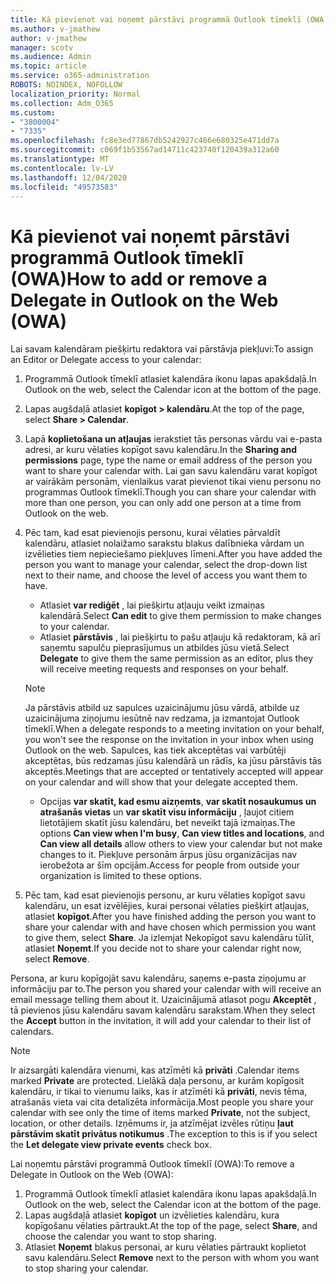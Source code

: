 ```yaml
---
title: Kā pievienot vai noņemt pārstāvi programmā Outlook tīmeklī (OWA)
ms.author: v-jmathew
author: v-jmathew
manager: scotv
ms.audience: Admin
ms.topic: article
ms.service: o365-administration
ROBOTS: NOINDEX, NOFOLLOW
localization_priority: Normal
ms.collection: Adm_O365
ms.custom:
- "3800004"
- "7335"
ms.openlocfilehash: fc8e3ed77867db5242927c466e680325e471dd7a
ms.sourcegitcommit: c069f1b53567ad14711c423740f120439a312a60
ms.translationtype: MT
ms.contentlocale: lv-LV
ms.lasthandoff: 12/04/2020
ms.locfileid: "49573583"
---
```

# <a name="how-to-add-or-remove-a-delegate-in-outlook-on-the-web-owa"></a><span data-ttu-id="48e7d-102">Kā pievienot vai noņemt pārstāvi programmā Outlook tīmeklī (OWA)</span><span class="sxs-lookup"><span data-stu-id="48e7d-102">How to add or remove a Delegate in Outlook on the Web (OWA)</span></span>

<span data-ttu-id="48e7d-103">Lai savam kalendāram piešķirtu redaktora vai pārstāvja piekļuvi:</span><span class="sxs-lookup"><span data-stu-id="48e7d-103">To assign an Editor or Delegate access to your calendar:</span></span>

1. <span data-ttu-id="48e7d-104">Programmā Outlook tīmeklī atlasiet kalendāra ikonu lapas apakšdaļā.</span><span class="sxs-lookup"><span data-stu-id="48e7d-104">In Outlook on the web, select the Calendar icon at the bottom of the page.</span></span>
2. <span data-ttu-id="48e7d-105">Lapas augšdaļā atlasiet **kopīgot > kalendāru**.</span><span class="sxs-lookup"><span data-stu-id="48e7d-105">At the top of the page, select **Share > Calendar**.</span></span>
3. <span data-ttu-id="48e7d-106">Lapā **koplietošana un atļaujas** ierakstiet tās personas vārdu vai e-pasta adresi, ar kuru vēlaties kopīgot savu kalendāru.</span><span class="sxs-lookup"><span data-stu-id="48e7d-106">In the **Sharing and permissions** page, type the name or email address of the person you want to share your calendar with.</span></span> <span data-ttu-id="48e7d-107">Lai gan savu kalendāru varat kopīgot ar vairākām personām, vienlaikus varat pievienot tikai vienu personu no programmas Outlook tīmeklī.</span><span class="sxs-lookup"><span data-stu-id="48e7d-107">Though you can share your calendar with more than one person, you can only add one person at a time from Outlook on the web.</span></span>
4. <span data-ttu-id="48e7d-108">Pēc tam, kad esat pievienojis personu, kurai vēlaties pārvaldīt kalendāru, atlasiet nolaižamo sarakstu blakus dalībnieka vārdam un izvēlieties tiem nepieciešamo piekļuves līmeni.</span><span class="sxs-lookup"><span data-stu-id="48e7d-108">After you have added the person you want to manage your calendar, select the drop-down list next to their name, and choose the level of access you want them to have.</span></span>

    - <span data-ttu-id="48e7d-109">Atlasiet **var rediģēt** , lai piešķirtu atļauju veikt izmaiņas kalendārā.</span><span class="sxs-lookup"><span data-stu-id="48e7d-109">Select **Can edit** to give them permission to make changes to your calendar.</span></span>
    - <span data-ttu-id="48e7d-110">Atlasiet **pārstāvis** , lai piešķirtu to pašu atļauju kā redaktoram, kā arī saņemtu sapulču pieprasījumus un atbildes jūsu vietā.</span><span class="sxs-lookup"><span data-stu-id="48e7d-110">Select **Delegate** to give them the same permission as an editor, plus they will receive meeting requests and responses on your behalf.</span></span>
    > [!NOTE]
    > <span data-ttu-id="48e7d-111">Ja pārstāvis atbild uz sapulces uzaicinājumu jūsu vārdā, atbilde uz uzaicinājuma ziņojumu iesūtnē nav redzama, ja izmantojat Outlook tīmeklī.</span><span class="sxs-lookup"><span data-stu-id="48e7d-111">When a delegate responds to a meeting invitation on your behalf, you won't see the response on the invitation in your inbox when using Outlook on the web.</span></span> <span data-ttu-id="48e7d-112">Sapulces, kas tiek akceptētas vai varbūtēji akceptētas, būs redzamas jūsu kalendārā un rādīs, ka jūsu pārstāvis tās akceptēs.</span><span class="sxs-lookup"><span data-stu-id="48e7d-112">Meetings that are accepted or tentatively accepted will appear on your calendar and will show that your delegate accepted them.</span></span>
    - <span data-ttu-id="48e7d-113">Opcijas **var skatīt, kad esmu aizņemts**, **var skatīt nosaukumus un atrašanās vietas** un **var skatīt visu informāciju** , ļaujot citiem lietotājiem skatīt jūsu kalendāru, bet neveikt tajā izmaiņas.</span><span class="sxs-lookup"><span data-stu-id="48e7d-113">The options **Can view when I'm busy**, **Can view titles and locations**, and **Can view all details** allow others to view your calendar but not make changes to it.</span></span> <span data-ttu-id="48e7d-114">Piekļuve personām ārpus jūsu organizācijas nav ierobežota ar šīm opcijām.</span><span class="sxs-lookup"><span data-stu-id="48e7d-114">Access for people from outside your organization is limited to these options.</span></span>

5. <span data-ttu-id="48e7d-115">Pēc tam, kad esat pievienojis personu, ar kuru vēlaties kopīgot savu kalendāru, un esat izvēlējies, kurai personai vēlaties piešķirt atļaujas, atlasiet **kopīgot**.</span><span class="sxs-lookup"><span data-stu-id="48e7d-115">After you have finished adding the person you want to share your calendar with and have chosen which permission you want to give them, select **Share**.</span></span> <span data-ttu-id="48e7d-116">Ja izlemjat Nekopīgot savu kalendāru tūlīt, atlasiet **Noņemt**.</span><span class="sxs-lookup"><span data-stu-id="48e7d-116">If you decide not to share your calendar right now, select **Remove**.</span></span>

<span data-ttu-id="48e7d-117">Persona, ar kuru kopīgojāt savu kalendāru, saņems e-pasta ziņojumu ar informāciju par to.</span><span class="sxs-lookup"><span data-stu-id="48e7d-117">The person you shared your calendar with will receive an email message telling them about it.</span></span> <span data-ttu-id="48e7d-118">Uzaicinājumā atlasot pogu **Akceptēt** , tā pievienos jūsu kalendāru savam kalendāru sarakstam.</span><span class="sxs-lookup"><span data-stu-id="48e7d-118">When they select the **Accept** button in the invitation, it will add your calendar to their list of calendars.</span></span>

> [!NOTE]
> <span data-ttu-id="48e7d-119">Ir aizsargāti kalendāra vienumi, kas atzīmēti kā **privāti** .</span><span class="sxs-lookup"><span data-stu-id="48e7d-119">Calendar items marked **Private** are protected.</span></span> <span data-ttu-id="48e7d-120">Lielākā daļa personu, ar kurām kopīgosit kalendāru, ir tikai to vienumu laiks, kas ir atzīmēti kā **privāti**, nevis tēma, atrašanās vieta vai cita detalizēta informācija.</span><span class="sxs-lookup"><span data-stu-id="48e7d-120">Most people you share your calendar with see only the time of items marked **Private**, not the subject, location, or other details.</span></span> <span data-ttu-id="48e7d-121">Izņēmums ir, ja atzīmējat izvēles rūtiņu **ļaut pārstāvim skatīt privātus notikumus** .</span><span class="sxs-lookup"><span data-stu-id="48e7d-121">The exception to this is if you select the **Let delegate view private events** check box.</span></span>

<span data-ttu-id="48e7d-122">Lai noņemtu pārstāvi programmā Outlook tīmeklī (OWA):</span><span class="sxs-lookup"><span data-stu-id="48e7d-122">To remove a Delegate in Outlook on the Web (OWA):</span></span>

1. <span data-ttu-id="48e7d-123">Programmā Outlook tīmeklī atlasiet kalendāra ikonu lapas apakšdaļā.</span><span class="sxs-lookup"><span data-stu-id="48e7d-123">In Outlook on the web, select the Calendar icon at the bottom of the page.</span></span>
2. <span data-ttu-id="48e7d-124">Lapas augšdaļā atlasiet **kopīgot** un izvēlieties kalendāru, kura kopīgošanu vēlaties pārtraukt.</span><span class="sxs-lookup"><span data-stu-id="48e7d-124">At the top of the page, select **Share**, and choose the calendar you want to stop sharing.</span></span>
3. <span data-ttu-id="48e7d-125">Atlasiet **Noņemt** blakus personai, ar kuru vēlaties pārtraukt koplietot savu kalendāru.</span><span class="sxs-lookup"><span data-stu-id="48e7d-125">Select **Remove** next to the person with whom you want to stop sharing your calendar.</span></span>
